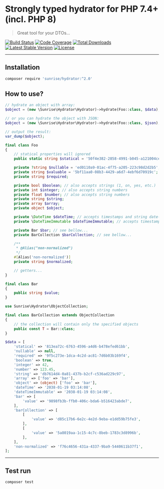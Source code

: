 # Strongly typed hydrator for PHP 7.4+ (incl. PHP 8)

> Great tool for your DTOs...

[![Build Status](https://circleci.com/gh/sunrise-php/hydrator.svg?style=shield)](https://circleci.com/gh/sunrise-php/hydrator)
[![Code Coverage](https://scrutinizer-ci.com/g/sunrise-php/hydrator/badges/coverage.png?b=main)](https://scrutinizer-ci.com/g/sunrise-php/hydrator/?branch=main)
[![Total Downloads](https://poser.pugx.org/sunrise/hydrator/downloads?format=flat)](https://packagist.org/packages/sunrise/hydrator)
[![Latest Stable Version](https://poser.pugx.org/sunrise/hydrator/v/stable?format=flat)](https://packagist.org/packages/sunrise/hydrator)
[![License](https://poser.pugx.org/sunrise/hydrator/license?format=flat)](https://packagist.org/packages/sunrise/hydrator)

---

## Installation

```bash
composer require 'sunrise/hydrator:^2.0'
```

## How to use?

```php
// hydrate an object with array:
$object = (new \Sunrise\Hydrator\Hydrator)->hydrate(Foo::class, $data);

// or you can hydrate the object with JSON:
$object = (new \Sunrise\Hydrator\Hydrator)->hydrate(Foo::class, $json);

// output the result:
var_dump($object);
```

```php
final class Foo
{
    // statical properties will ignored
    public static string $statical = '50f4e382-2858-4991-b045-a121004cec80';

    private ?string $nullable = 'ed0110a9-01ac-4f75-a205-223c98d2d2b5';
    private string $valuable = '5bf11aa0-08b3-4429-a6d7-4ebf6d70919c';
    private string $required;

    private bool $boolean; // also accepts strings (1, on, yes, etc.)
    private int $integer; // also accepts string numbers
    private float $number; // also accepts string numbers
    private string $string;
    private array $array;
    private object $object;

    private \DateTime $dateTime; // accepts timestamps and string date-time
    private \DateTimeImmutable $dateTimeImmutable; // accepts timestamps and string date-time

    private Bar $bar; // see bellow...
    private BarCollection $barCollection; // see bellow...

    /**
     * @Alias("non-normalized")
     */
    #[Alias('non-normalized')]
    private string $normalized;

    // getters...
}
```

```php
final class Bar
{
    public string $value;
}
```

```php
use Sunrise\Hydrator\ObjectCollection;

final class BarCollection extends ObjectCollection
{
    // the collection will contain only the specified objects
    public const T = Bar::class;
}
```

```php
$data = [
    'statical' => '813ea72c-6763-4596-a4d6-b478efed61bb',
    'nullable' => null,
    'required' => '9f5c273e-1dca-4c2d-ac81-7d6b03b169f4',
    'boolean' => true,
    'integer' => 42,
    'number' => 123.45,
    'string' => 'db7614d4-0a81-437b-b2cf-c536ad229c97',
    'array' => ['foo' => 'bar'],
    'object' => (object) ['foo' => 'bar'],
    'dateTime' => '2038-01-19 03:14:08',
    'dateTimeImmutable' => '2038-01-19 03:14:08',
    'bar' => [
        'value' => '9898fb3b-ffb0-406c-bda6-b516423abde7',
    ],
    'barCollection' => [
        [
            'value' => 'd85c17b6-6e2c-4e2d-9eba-e1dd59b75fe3',
        ],
        [
            'value' => '5a8019aa-1c15-4c7c-8beb-1783c3d8996b',
        ],
    ],
    'non-normalized' => 'f76c4656-431a-4337-9ba9-5440611b37f1',
];
```

---

## Test run

```bash
composer test
```
